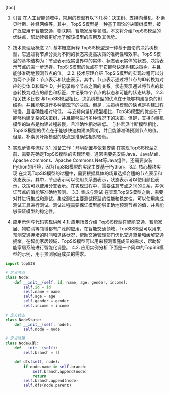 
[toc]                    
                
                
1. 引言
    在人工智能领域中，常用的模型有以下几种：决策树、支持向量机、朴素贝叶斯、神经网络等。其中，TopSIS模型是一种基于图论的决策树模型，被广泛应用于智能交通、物联网、智能家居等领域。本文将介绍TopSIS模型的优缺点，帮助读者更好地了解该模型的应用及其优势。

2. 技术原理及概念
    2.1. 基本概念解释
    TopSIS模型是一种基于图论的决策树模型，它通过将节点分类为不同的状态来提高决策的准确性和效率。TopSIS模型的基本结构为：节点表示现实世界中的实体、状态表示实体的状态、决策表示节点的进一步选择。TopSIS模型的优点在于它能够快速构建决策树，并且能够准确地预测节点的值。
    2.2. 技术原理介绍
    TopSIS模型的实现过程可以分为两个步骤：节点表示和状态表示。其中，节点表示通过将节点的ID转换为对应的实体ID和属性ID，并记录每个节点之间的关系。状态表示通过将节点的状态转换为对应的颜色和标签，并记录每个节点的状态和可能的状态转移。
    2.3. 相关技术比较
    与TopSIS模型相比，决策树模型的优点在于能够构建复杂的树结构，并且能够进行多种情况下的决策。但是，决策树模型的缺点是构建过程较慢，且准确性相对较低。
    与支持向量机模型相比，TopSIS模型的优点在于能够构建复杂的决策树，并且能够进行多种情况下的决策。但是，支持向量机模型的缺点是构建过程较慢，且准确性相对较低。
    与朴素贝叶斯模型相比，TopSIS模型的优点在于能够快速构建决策树，并且能够准确预测节点的值。但是，朴素贝叶斯模型的缺点是准确性相对较低。

3. 实现步骤与流程
    3.1. 准备工作：环境配置与依赖安装
    在实现TopSIS模型之前，需要先确定TopSIS模型的实现环境。通常需要先安装Java、JavaMail、Apache commons、Apache Commons Net等Java组件。还需要安装Python的环境，因为TopSIS模型的实现主要基于Python。
    3.2. 核心模块实现
    在实现TopSIS模型的过程中，需要根据具体的场景选择合适的节点表示和状态表示。其中，节点表示可以使用关系图表示，状态表示可以使用颜色表示，决策可以使用分支表示。在实现过程中，需要注意节点之间的关系，并保证节点的值能够准确地预测。
    3.3. 集成与测试
    在实现TopSIS模型之后，需要对其进行集成和测试。集成测试主要测试模型的性能和稳定性，可以使用集成测试工具进行测试。测试过程需要保证模型能够正确地预测节点的值，并且能够保证模型的稳定性。

4. 应用示例与代码实现讲解
    4.1. 应用场景介绍
    TopSIS模型在智能交通、智能家居、物联网等领域都有广泛的应用。在智能交通领域，TopSIS模型可以用来预测交通拥堵的时间和道路状况，帮助交通管理部门优化交通流量和缓解交通拥堵。在智能家居领域，TopSIS模型可以用来预测家庭成员的需求，帮助智能家居系统进行智能化调整。
    4.2. 应用实例分析
    下面是一个简单的TopSIS模型的示例，用于预测家庭成员的需求。

```python
import topSIS

# 定义节点
class Node:
    def __init__(self, id, name, age, gender, income):
        self.id = id
        self.name = name
        self.age = age
        self.gender = gender
        self.income = income

# 定义状态
class NodeState:
    def __init__(self, node):
        self.node = node

# 定义决策
class Node决策：
    def __init__(self):
        self.branch = []

    def dfs(self, node):
        if node.name in self.branch:
            self.branch.append(node)
            return
        self.branch.append(node)
        self.dfs(node.parent)
```

